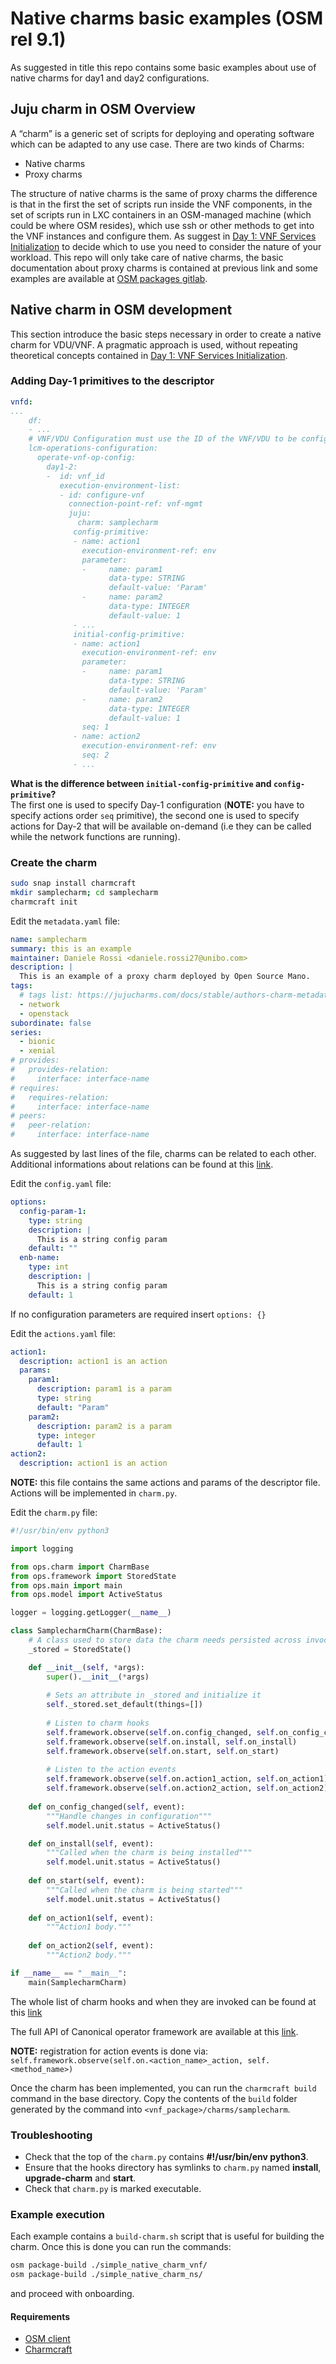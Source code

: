 # Native charms basic examples (OSM rel 9.1)
As suggested in title this repo contains some basic examples about use of native charms for day1 and day2 configurations.

## Juju charm in OSM Overview 
A “charm” is a generic set of scripts for deploying and operating software which can be adapted to any use case.
There are two kinds of Charms:
 * Native charms
 * Proxy charms 

The structure of native charms is the same of proxy charms the difference is that in the first the set of scripts run inside the VNF components, in the set of scripts run in LXC containers in an OSM-managed machine (which could be where OSM resides), which use ssh or other methods to get into the VNF instances and configure them.
As suggest in [Day 1: VNF Services Initialization](https://osm.etsi.org/docs/vnf-onboarding-guidelines/03-day1.html) to decide which to use you need to consider the nature of your workload. This repo will only take care of native charms, the basic documentation about proxy charms is contained at previous link and some examples are available at [OSM packages gitlab](https://osm.etsi.org/gitlab/vnf-onboarding/osm-packages/-/tree/master).

## Native charm in OSM development
This section introduce the basic steps necessary in order to create a native charm for VDU/VNF. A pragmatic approach is used, without repeating theoretical concepts contained in  [Day 1: VNF Services Initialization](https://osm.etsi.org/docs/vnf-onboarding-guidelines/03-day1.html).

### Adding Day-1 primitives to the descriptor
``` yaml
vnfd:
...
    df:
    - ...
    # VNF/VDU Configuration must use the ID of the VNF/VDU to be configured
    lcm-operations-configuration:
      operate-vnf-op-config:
        day1-2:
        -  id: vnf_id
           execution-environment-list:
           - id: configure-vnf
             connection-point-ref: vnf-mgmt
             juju:
               charm: samplecharm
              config-primitive:
              - name: action1 
                execution-environment-ref: env
                parameter:
                -     name: param1
                      data-type: STRING
                      default-value: 'Param'
                -     name: param2
                      data-type: INTEGER
                      default-value: 1
              - ...
              initial-config-primitive:
              - name: action1 
                execution-environment-ref: env
                parameter:
                -     name: param1
                      data-type: STRING
                      default-value: 'Param'
                -     name: param2
                      data-type: INTEGER
                      default-value: 1
                seq: 1  
              - name: action2
                execution-environment-ref: env
                seq: 2 
              - ...                
```
**What is the difference between `initial-config-primitive` and `config-primitive`?**\
The first one is used to specify Day-1 configuration (**NOTE:** you have to specify actions order `seq` primitive), the second one is used to specify actions for Day-2 that will be available on-demand (i.e they can be called while the network functions are running).
### Create the charm 
```bash
sudo snap install charmcraft
mkdir samplecharm; cd samplecharm
charmcraft init
```
Edit the `metadata.yaml` file: 
```yaml
name: samplecharm
summary: this is an example
maintainer: Daniele Rossi <daniele.rossi27@unibo.com>
description: |
  This is an example of a proxy charm deployed by Open Source Mano.
tags:
  # tags list: https://jujucharms.com/docs/stable/authors-charm-metadata
  - network
  - openstack
subordinate: false
series:
  - bionic
  - xenial
# provides:
#   provides-relation:
#     interface: interface-name
# requires:
#   requires-relation:
#     interface: interface-name
# peers:
#   peer-relation:
#     interface: interface-name
```
As suggested by last lines of the file, charms can be related to each other. Additional informations about relations can be found at this [link](http://osm-download.etsi.org/ftp/osm-8.0-eight/OSM10-hackfest/presentations/OSM%2310%20Hackfest%20-%20HD2.4%20Intro%20to%20Juju%20relations.pdf).

Edit the `config.yaml` file:
```yaml
options:
  config-param-1:
    type: string
    description: |
      This is a string config param
    default: ""
  enb-name:
    type: int
    description: |
      This is a string config param
    default: 1
```
If no configuration parameters are required insert `options: {}`

Edit the `actions.yaml` file:
```yaml
action1:
  description: action1 is an action
  params:
    param1:
      description: param1 is a param
      type: string
      default: "Param"
    param2:
      description: param2 is a param
      type: integer
      default: 1
action2:
  description: action1 is an action      
```
**NOTE:** this file contains the same actions and params of the descriptor file. Actions will be implemented in `charm.py`.

Edit the `charm.py` file:
```python
#!/usr/bin/env python3

import logging

from ops.charm import CharmBase
from ops.framework import StoredState
from ops.main import main
from ops.model import ActiveStatus

logger = logging.getLogger(__name__)

class SamplecharmCharm(CharmBase):
    # A class used to store data the charm needs persisted across invocations.
    _stored = StoredState()

    def __init__(self, *args):
        super().__init__(*args)
        
        # Sets an attribute in _stored and initialize it
        self._stored.set_default(things=[])
    
        # Listen to charm hooks
        self.framework.observe(self.on.config_changed, self.on_config_changed)
        self.framework.observe(self.on.install, self.on_install)
        self.framework.observe(self.on.start, self.on_start)
        
        # Listen to the action events
        self.framework.observe(self.on.action1_action, self.on_action1)
        self.framework.observe(self.on.action2_action, self.on_action2)
        
    def on_config_changed(self, event):
        """Handle changes in configuration"""
        self.model.unit.status = ActiveStatus()

    def on_install(self, event):
        """Called when the charm is being installed"""
        self.model.unit.status = ActiveStatus()
        
    def on_start(self, event):
        """Called when the charm is being started"""
        self.model.unit.status = ActiveStatus()
        
    def on_action1(self, event):
        """Action1 body."""
        
    def on_action2(self, event):
        """Action2 body."""

if __name__ == "__main__":
    main(SamplecharmCharm)

```
The whole list of charm hooks and when they are invoked can be found at this [link](https://discourse.charmhub.io/t/charm-hooks/1040)

The full API of Canonical operator framework are available at this [link](https://ops.readthedocs.io/en/latest/).

**NOTE:** registration for action events is done via: `self.framework.observe(self.on.<action_name>_action, self.<method_name>)`

Once the charm has been implemented, you can run the `charmcraft build` command in the base directory. Copy the contents of the `build` folder generated by the command into `<vnf_package>/charms/samplecharm`. 

### Troubleshooting
 * Check that the top of the `charm.py` contains **#!/usr/bin/env python3**.
 * Ensure that the hooks directory has symlinks to `charm.py` named **install**, **upgrade-charm** and **start**.
 * Check that `charm.py` is marked executable.

### Example execution
Each example contains a `build-charm.sh` script that is useful for building the charm. Once this is done you can run the commands:
```bash
osm package-build ./simple_native_charm_vnf/
osm package-build ./simple_native_charm_ns/
```
and proceed with onboarding.
#### Requirements
 * [OSM client](https://osm.etsi.org/docs/user-guide/10-osm-client-commands-reference.html#installing-standalone-osm-client)
 * [Charmcraft](https://github.com/canonical/charmcraft)

